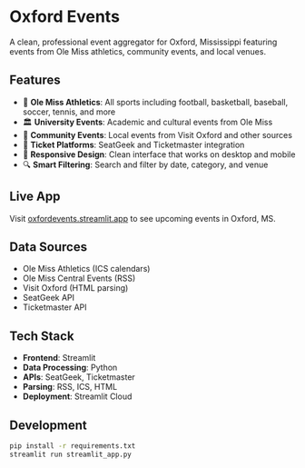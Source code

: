 # Oxford Events

A clean, professional event aggregator for Oxford, Mississippi featuring events from Ole Miss athletics, community events, and local venues.

## Features

- 📅 **Ole Miss Athletics**: All sports including football, basketball, baseball, soccer, tennis, and more
- 🏛️ **University Events**: Academic and cultural events from Ole Miss
- 🌆 **Community Events**: Local events from Visit Oxford and other sources
- 🎫 **Ticket Platforms**: SeatGeek and Ticketmaster integration
- 📱 **Responsive Design**: Clean interface that works on desktop and mobile
- 🔍 **Smart Filtering**: Search and filter by date, category, and venue

## Live App

Visit [oxfordevents.streamlit.app](https://oxfordevents.streamlit.app) to see upcoming events in Oxford, MS.

## Data Sources

- Ole Miss Athletics (ICS calendars)
- Ole Miss Central Events (RSS)
- Visit Oxford (HTML parsing)
- SeatGeek API
- Ticketmaster API

## Tech Stack

- **Frontend**: Streamlit
- **Data Processing**: Python
- **APIs**: SeatGeek, Ticketmaster
- **Parsing**: RSS, ICS, HTML
- **Deployment**: Streamlit Cloud

## Development

```bash
pip install -r requirements.txt
streamlit run streamlit_app.py
```
